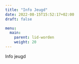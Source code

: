 ```yaml
---
title: "Info Jeugd"
date: 2022-08-15T15:52:17+02:00
draft: false

menu:
  main:
    parent: lid-worden
    weight: 20
---
```


Info jeugd